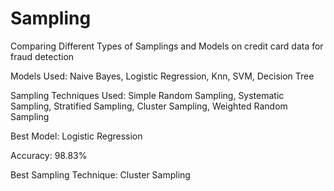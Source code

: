 # Sampling
Comparing Different Types of Samplings and Models on credit card data for fraud detection

Models Used: Naive Bayes, Logistic Regression, Knn, SVM, Decision Tree

Sampling Techniques Used: Simple Random Sampling, Systematic Sampling, Stratified Sampling, Cluster Sampling, Weighted Random Sampling

Best Model: Logistic Regression

Accuracy: 98.83%

Best Sampling Technique: Cluster Sampling

